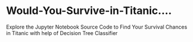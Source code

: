 # Would-You-Survive-in-Titanic....
Explore the Jupyter Notebook Source Code to Find Your Survival Chances in Titanic with help of Decision Tree Classifier 
